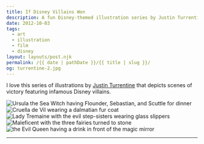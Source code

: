 ```yaml
---
title: If Disney Villains Won
description: A fun Disney-themed illustration series by Justin Turrentine.
date: 2012-10-03
tags: 
  - art
  - illustration
  - film
  - disney
layout: layouts/post.njk
permalink: /{{ date | pathDate }}/{{ title | slug }}/
og: turrentine-2.jpg
---
```


I love this series of illustrations by [Justin Turrentine](http://justin-mctwisp.deviantart.com/gallery/) that depicts scenes of victory featuring infamous Disney villains.

![Ursula the Sea Witch having Flounder, Sebastian, and Scuttle for dinner](/img/turrentine-1.jpg)![Cruella de Vil wearing a dalmatian fur coat](/img/turrentine-2.jpg)![Lady Tremaine with the evil step-sisters wearing glass slippers](/img/turrentine-3.jpg)![Maleficent with the three fairies turned to stone](/img/turrentine-4.jpg)![the Evil Queen having a drink in front of the magic mirror](/img/turrentine-5.jpg)

---
